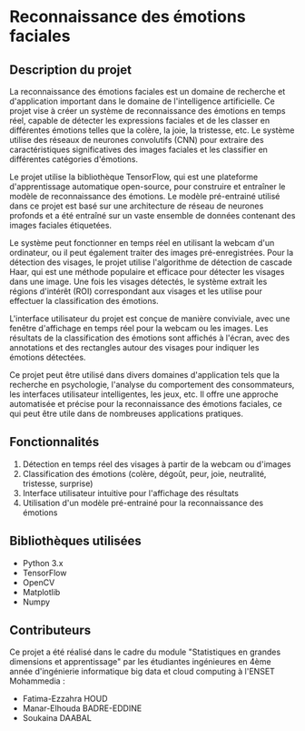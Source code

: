 # Reconnaissance des émotions faciales
## Description du projet 
La reconnaissance des émotions faciales est un domaine de recherche et d'application important dans le domaine de l'intelligence artificielle. Ce projet vise à créer un système de reconnaissance des émotions en temps réel, capable de détecter les expressions faciales et de les classer en différentes émotions telles que la colère, la joie, la tristesse, etc. Le système utilise des réseaux de neurones convolutifs (CNN) pour extraire des caractéristiques significatives des images faciales et les classifier en différentes catégories d'émotions.

Le projet utilise la bibliothèque TensorFlow, qui est une plateforme d'apprentissage automatique open-source, pour construire et entraîner le modèle de reconnaissance des émotions. Le modèle pré-entrainé utilisé dans ce projet est basé sur une architecture de réseau de neurones profonds et a été entraîné sur un vaste ensemble de données contenant des images faciales étiquetées.

Le système peut fonctionner en temps réel en utilisant la webcam d'un ordinateur, ou il peut également traiter des images pré-enregistrées. Pour la détection des visages, le projet utilise l'algorithme de détection de cascade Haar, qui est une méthode populaire et efficace pour détecter les visages dans une image. Une fois les visages détectés, le système extrait les régions d'intérêt (ROI) correspondant aux visages et les utilise pour effectuer la classification des émotions.

L'interface utilisateur du projet est conçue de manière conviviale, avec une fenêtre d'affichage en temps réel pour la webcam ou les images. Les résultats de la classification des émotions sont affichés à l'écran, avec des annotations et des rectangles autour des visages pour indiquer les émotions détectées.

Ce projet peut être utilisé dans divers domaines d'application tels que la recherche en psychologie, l'analyse du comportement des consommateurs, les interfaces utilisateur intelligentes, les jeux, etc. Il offre une approche automatisée et précise pour la reconnaissance des émotions faciales, ce qui peut être utile dans de nombreuses applications pratiques.

## Fonctionnalités
1. Détection en temps réel des visages à partir de la webcam ou d'images
2. Classification des émotions (colère, dégoût, peur, joie, neutralité, tristesse, surprise)
3. Interface utilisateur intuitive pour l'affichage des résultats
4. Utilisation d'un modèle pré-entrainé pour la reconnaissance des émotions

## Bibliothèques utilisées
- Python 3.x
- TensorFlow
- OpenCV
- Matplotlib
- Numpy

## Contributeurs 
Ce projet a été réalisé dans le cadre du module "Statistiques en grandes dimensions et apprentissage" par les étudiantes ingénieures en 4ème année d'ingénierie informatique big data et cloud computing à l'ENSET Mohammedia :
- Fatima-Ezzahra HOUD
- Manar-Elhouda BADRE-EDDINE
- Soukaina DAABAL
